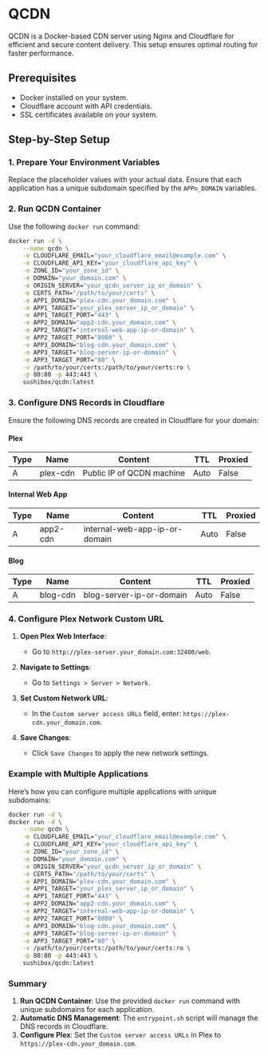 # QCDN

QCDN is a Docker-based CDN server using Nginx and Cloudflare for efficient and secure content delivery. This setup ensures optimal routing for faster performance.

## Prerequisites

- Docker installed on your system.
- Cloudflare account with API credentials.
- SSL certificates available on your system.

## Step-by-Step Setup

### 1. Prepare Your Environment Variables

Replace the placeholder values with your actual data. Ensure that each application has a unique subdomain specified by the `APPn_DOMAIN` variables.

### 2. Run QCDN Container

Use the following `docker run` command:

```sh
docker run -d \
    --name qcdn \
    -e CLOUDFLARE_EMAIL="your_cloudflare_email@example.com" \
    -e CLOUDFLARE_API_KEY="your_cloudflare_api_key" \
    -e ZONE_ID="your_zone_id" \
    -e DOMAIN="your_domain.com" \
    -e ORIGIN_SERVER="your_qcdn_server_ip_or_domain" \
    -e CERTS_PATH="/path/to/your/certs" \
    -e APP1_DOMAIN="plex-cdn.your_domain.com" \
    -e APP1_TARGET="your_plex_server_ip_or_domain" \
    -e APP1_TARGET_PORT="443" \
    -e APP2_DOMAIN="app2-cdn.your_domain.com" \
    -e APP2_TARGET="internal-web-app-ip-or-domain" \
    -e APP2_TARGET_PORT="8080" \
    -e APP3_DOMAIN="blog-cdn.your_domain.com" \
    -e APP3_TARGET="blog-server-ip-or-domain" \
    -e APP3_TARGET_PORT="80" \
    -v /path/to/your/certs:/path/to/your/certs:ro \
    -p 80:80 -p 443:443 \
    sushibox/qcdn:latest

```
### 3. Configure DNS Records in Cloudflare

Ensure the following DNS records are created in Cloudflare for your domain:

#### Plex

| Type | Name                 | Content                        | TTL  | Proxied |
|------|----------------------|--------------------------------|------|---------|
| A    | plex-cdn             | Public IP of QCDN machine      | Auto | False   |

#### Internal Web App

| Type | Name                 | Content                         | TTL  | Proxied |
|------|----------------------|---------------------------------|------|---------|
| A    | app2-cdn             | internal-web-app-ip-or-domain   | Auto | False   |

#### Blog

| Type | Name                 | Content                         | TTL  | Proxied |
|------|----------------------|---------------------------------|------|---------|
| A    | blog-cdn             | blog-server-ip-or-domain        | Auto | False   |

### 4. Configure Plex Network Custom URL

1. **Open Plex Web Interface**:
    - Go to `http://plex-server.your_domain.com:32400/web`.

2. **Navigate to Settings**:
    - Go to `Settings > Server > Network`.

3. **Set Custom Network URL**:
    - In the `Custom server access URLs` field, enter: `https://plex-cdn.your_domain.com`.

4. **Save Changes**:
    - Click `Save Changes` to apply the new network settings.

### Example with Multiple Applications

Here’s how you can configure multiple applications with unique subdomains:

```sh
docker run -d \
docker run -d \
    --name qcdn \
    -e CLOUDFLARE_EMAIL="your_cloudflare_email@example.com" \
    -e CLOUDFLARE_API_KEY="your_cloudflare_api_key" \
    -e ZONE_ID="your_zone_id" \
    -e DOMAIN="your_domain.com" \
    -e ORIGIN_SERVER="your_qcdn_server_ip_or_domain" \
    -e CERTS_PATH="/path/to/your/certs" \
    -e APP1_DOMAIN="plex-cdn.your_domain.com" \
    -e APP1_TARGET="your_plex_server_ip_or_domain" \
    -e APP1_TARGET_PORT="443" \
    -e APP2_DOMAIN="app2-cdn.your_domain.com" \
    -e APP2_TARGET="internal-web-app-ip-or-domain" \
    -e APP2_TARGET_PORT="8080" \
    -e APP3_DOMAIN="blog-cdn.your_domain.com" \
    -e APP3_TARGET="blog-server-ip-or-domain" \
    -e APP3_TARGET_PORT="80" \
    -v /path/to/your/certs:/path/to/your/certs:ro \
    -p 80:80 -p 443:443 \
    sushibox/qcdn:latest
```
### Summary

1. **Run QCDN Container**: Use the provided `docker run` command with unique subdomains for each application.
2. **Automatic DNS Management**: The `entrypoint.sh` script will manage the DNS records in Cloudflare.
3. **Configure Plex**: Set the `Custom server access URLs` in Plex to `https://plex-cdn.your_domain.com`.
